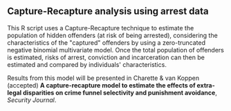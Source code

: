 ## Capture-Recapture analysis using arrest data

This R script uses a Capture-Recapture technique to estimate the population of hidden offenders (at risk of being arrested), considering the characteristics of the "captured" offenders by using a zero-truncated negative binomial multivariate model. Once the total population of offenders is estimated, risks of arrest, conviction and incarceration can then be estimated and compared by individuals' characteristics.

Results from this model will be presented in Charette & van Koppen (accepted) **A capture-recapture model to estimate the effects of extra-legal disparities on crime funnel selectivity and punishment avoidance**, *Security Journal*.

